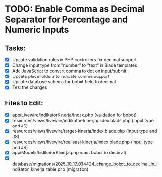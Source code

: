 # TODO: Enable Comma as Decimal Separator for Percentage and Numeric Inputs

## Tasks:

-   [x] Update validation rules in PHP controllers for decimal support
-   [x] Change input type from "number" to "text" in Blade templates
-   [x] Add JavaScript to convert comma to dot on input/submit
-   [x] Update placeholders to indicate comma support
-   [x] Update database schema for bobot field to decimal
-   [x] Test the changes

## Files to Edit:

-   [x] app/Livewire/IndikatorKinerja/Index.php (validation for bobot)
-   [x] resources/views/livewire/indikator-kinerja/index.blade.php (input type and JS)
-   [x] resources/views/livewire/target-kinerja/index.blade.php (input type and JS)
-   [x] resources/views/livewire/realisasi-kinerja/index.blade.php (input type and JS)
-   [x] app/Models/IndikatorKinerja.php (cast bobot to decimal)
-   [x] database/migrations/2025_10_17_034424_change_bobot_to_decimal_in_indikator_kinerja_table.php (migration)
